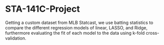 # STA-141C-Project
Getting a custom dataset from MLB Statcast, we use batting statistics to compare the different regression models of linear, LASSO, and Ridge, furthermore evaluating the fit of each model to the data using k-fold cross-validation. 
